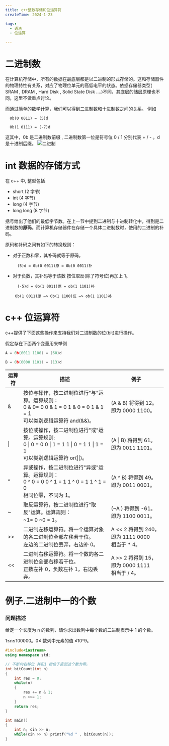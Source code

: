 ```yaml
---
title: c++整数存储和位运算符
createTime: 2024-1-23

tags:
  - 语法
  - 位运算

---
```


# 二进制数

在计算机存储中，所有的数据在最底层都是以二进制的形式存储的。这和存储器件的物理特性有关系，对应了物理位单元的高低电平的状态。依据存储器类型( SRAM , DRAM , Hard Disk , Solid State Disk ....)不同，其底层的储层原理也不同，这里不做重点讨论。

而通过简单的数学计算，我们可以得到二进制数和十进制数之间的关系。 例如

``` shell
  0b(0 0011) = (5)d
```

```shell
  0b(1 0111) = (-7)d
```

这其中，0b 是二进制数前缀 , 二进制数第一位是符号位 0 / 1 分别代表 + / - 。d 是十进制后缀。
![二进制](https://alicloud-pic.oss-cn-shanghai.aliyuncs.com/BlogImg/Cpp/BitOp/Binary.png)

# int 数据的存储方式

在 c++ 中, 整型包括

- short (2 字节)
- int (4 字节)
- long (4 字节)
- long long (8 字节)

括号给出了他们的最低字节数。在上一节中提到二进制与十进制转化中，得到是二进制数的**原码**。而计算机存储器件在存储一个具体二进制数时，使用的二进制的补码。

原码和补码之间有如下的转换规则：

- 对于正数和零，其补码就等于原码。

  ```shell
    (5)d = 0b(0 0011)原 = 0b(0 0011)补
  ```

- 对于负数，其补码等于该数 按位取反(除了符号位)再加上 1。

  ```shell
    (-5)d = 0b(1 0011)原 = ob(1 1101)补
  ```

  ```shell
   0b(1 0011)原 —> 0b(1 1100)反 —> ob(1 1101)补
  ```

# c++ 位运算符

c++提供了下面这些操作来支持我们对二进制数的位(bit)进行操作。

假定存在下面两个变量用来举例

```c++
A = 0b(0011 1100) = (60)d

B = 0b(0000 1101) = (13)d
```

| 运算符 | 描述                                                                                                                             | 例子                                                |
| ------ | -------------------------------------------------------------------------------------------------------------------------------- | --------------------------------------------------- |
| &      | 按位与操作，按二进制位进行"与"运算。运算规则：<br>0 & 0= 0 0 & 1 = 0 1 & 0 = 0 1 & 1 = 1 <br>可以类别逻辑运算符 and(&&)。        | (A & B) 将得到 12。<br>即为 0000 1100。             |
| \|     | 按位或操作，按二进制位进行"或"运算。运算规则: <br> 0 \| 0 = 0 0 \| 1 = 1 1 \| 0 = 1 1 \| 1 = 1 <br>可以类别逻辑运算符 or(\|\|)。 | (A \| B) 将得到 61。<br>即为 0011 1101。            |
| ^      | 异或操作，按二进制位进行"异或"运算。运算规则：<br>0 ^ 0 = 0 0 ^ 1 = 1 1 ^ 0 = 1 1 ^ 1 = 0 <br>相同位零，不同为 1。               | (A ^ B) 将得到 49。<br>即为 0011 0001。             |
| ~      | 取反运算符，按二进制位进行"取反"运算。运算规则：<br>~1= 0 ~0 = 1。                                                               | (~A ) 将得到 -61。<br>即为 1100 0011。              |
| >>     | 二进制左移运算符。将一个运算对象的各二进制位全部左移若干位。<br>左边的二进制位丢弃，右边补 0。                                   | A << 2 将得到 240，即为 1111 0000 <br>相当于 \* 4。 |
| <<     | 二进制右移运算符。将一个数的各二进制位全部右移若干位。<br>正数左补 0，负数左补 1，右边丢弃。                                     | A >> 2 将得到 15，即为 0000 1111<br>相当于 / 4。    |

# 例子.二进制中一的个数

### **问题描述**

给定一个长度为 n 的数列，请你求出数列中每个数的二进制表示中 1 的个数。

1≤n≤100000。0≤ 数列中元素的值 ≤10^9。

```c++
#include<iostream>
using namespace std;

// 不断向右移位 并和1 按位于直到这个数为零。
int bitCount(int n)
{
    int res = 0;
    while(n)
    {
        res += n & 1;
        n >>= 1;
    }
    return res;
}

int main()
{
    int n; cin >> n;
    while(cin >> n) printf("%d " , bitCount(n));
}
```
